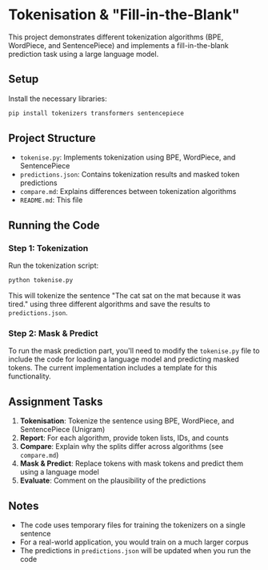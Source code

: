 # Tokenisation & "Fill-in-the-Blank"

This project demonstrates different tokenization algorithms (BPE, WordPiece, and SentencePiece) and implements a fill-in-the-blank prediction task using a large language model.

## Setup

Install the necessary libraries:

```bash
pip install tokenizers transformers sentencepiece
```

## Project Structure

- `tokenise.py`: Implements tokenization using BPE, WordPiece, and SentencePiece
- `predictions.json`: Contains tokenization results and masked token predictions
- `compare.md`: Explains differences between tokenization algorithms
- `README.md`: This file

## Running the Code

### Step 1: Tokenization

Run the tokenization script:

```bash
python tokenise.py
```

This will tokenize the sentence "The cat sat on the mat because it was tired." using three different algorithms and save the results to `predictions.json`.

### Step 2: Mask & Predict

To run the mask prediction part, you'll need to modify the `tokenise.py` file to include the code for loading a language model and predicting masked tokens. The current implementation includes a template for this functionality.

## Assignment Tasks

1. **Tokenisation**: Tokenize the sentence using BPE, WordPiece, and SentencePiece (Unigram)
2. **Report**: For each algorithm, provide token lists, IDs, and counts
3. **Compare**: Explain why the splits differ across algorithms (see `compare.md`)
4. **Mask & Predict**: Replace tokens with mask tokens and predict them using a language model
5. **Evaluate**: Comment on the plausibility of the predictions

## Notes

- The code uses temporary files for training the tokenizers on a single sentence
- For a real-world application, you would train on a much larger corpus
- The predictions in `predictions.json` will be updated when you run the code